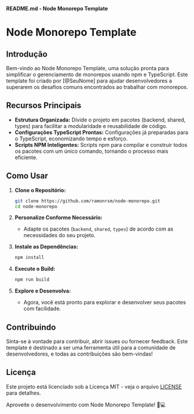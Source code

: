 **README.md - Node Monorepo Template**

# Node Monorepo Template

## Introdução

Bem-vindo ao Node Monorepo Template, uma solução pronta para simplificar o gerenciamento de monorepos usando npm e TypeScript. Este template foi criado por [@SeuNome] para ajudar desenvolvedores a superarem os desafios comuns encontrados ao trabalhar com monorepos.

## Recursos Principais

- **Estrutura Organizada:** Divide o projeto em pacotes (backend, shared, types) para facilitar a modularidade e reusabilidade de código.
- **Configurações TypeScript Prontas:** Configurações já preparadas para o TypeScript, economizando tempo e esforço.
- **Scripts NPM Inteligentes:** Scripts npm para compilar e construir todos os pacotes com um único comando, tornando o processo mais eficiente.

## Como Usar

1. **Clone o Repositório:**
   ```bash
   git clone https://github.com/ramonrsm/node-monorepo.git
   cd node-monorepo
   ```

2. **Personalize Conforme Necessário:**
   - Adapte os pacotes (`backend`, `shared`, `types`) de acordo com as necessidades do seu projeto.

3. **Instale as Dependências:**
   ```bash
   npm install
   ```

4. **Execute o Build:**
   ```bash
   npm run build
   ```

5. **Explore e Desenvolva:**
   - Agora, você está pronto para explorar e desenvolver seus pacotes com facilidade.

## Contribuindo

Sinta-se à vontade para contribuir, abrir issues ou fornecer feedback. Este template é destinado a ser uma ferramenta útil para a comunidade de desenvolvedores, e todas as contribuições são bem-vindas!

## Licença

Este projeto está licenciado sob a Licença MIT - veja o arquivo [LICENSE](https://github.com/ramonrsm/node-monorepo/blob/master/LICENSE) para detalhes.

Aproveite o desenvolvimento com Node Monorepo Template! 🚀💻
